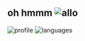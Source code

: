 oh hmmm ![allo](https://cdn.betterttv.net/emote/5d2d8051d4315b684d3cd93e/2x)
---

![profile](https://github-readme-stats.vercel.app/api?username=etztrefis&show_icons=true&hide_border=true&)
![languages](https://github-readme-stats.vercel.app/api/top-langs/?username=etztrefis&layout=compact&theme=graywhite&hide_border=true)